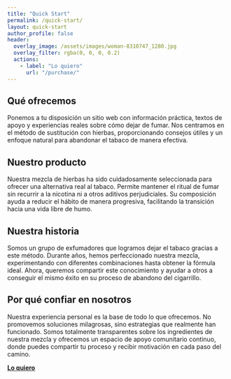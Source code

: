 ```yaml
---
title: "Quick Start"
permalink: /quick-start/
layout: quick-start
author_profile: false
header:
  overlay_image: /assets/images/woman-8310747_1280.jpg
  overlay_filter: rgba(0, 0, 0, 0.2)
  actions:
    - label: "Lo quiero"
      url: "/purchase/"
---
```



## Qué ofrecemos  

Ponemos a tu disposición un sitio web con información práctica, textos de apoyo y experiencias reales sobre cómo dejar de fumar. Nos centramos en el método de sustitución con hierbas, proporcionando consejos útiles y un enfoque natural para abandonar el tabaco de manera efectiva.  

## Nuestro producto  

Nuestra mezcla de hierbas ha sido cuidadosamente seleccionada para ofrecer una alternativa real al tabaco. Permite mantener el ritual de fumar sin recurrir a la nicotina ni a otros aditivos perjudiciales. Su composición ayuda a reducir el hábito de manera progresiva, facilitando la transición hacia una vida libre de humo.  

## Nuestra historia  

Somos un grupo de exfumadores que logramos dejar el tabaco gracias a este método. Durante años, hemos perfeccionado nuestra mezcla, experimentando con diferentes combinaciones hasta obtener la fórmula ideal. Ahora, queremos compartir este conocimiento y ayudar a otros a conseguir el mismo éxito en su proceso de abandono del cigarrillo.  

## Por qué confiar en nosotros  

Nuestra experiencia personal es la base de todo lo que ofrecemos. No promovemos soluciones milagrosas, sino estrategias que realmente han funcionado. Somos totalmente transparentes sobre los ingredientes de nuestra mezcla y ofrecemos un espacio de apoyo comunitario continuo, donde puedes compartir tu proceso y recibir motivación en cada paso del camino.  


[**Lo quiero**](../purchase/)